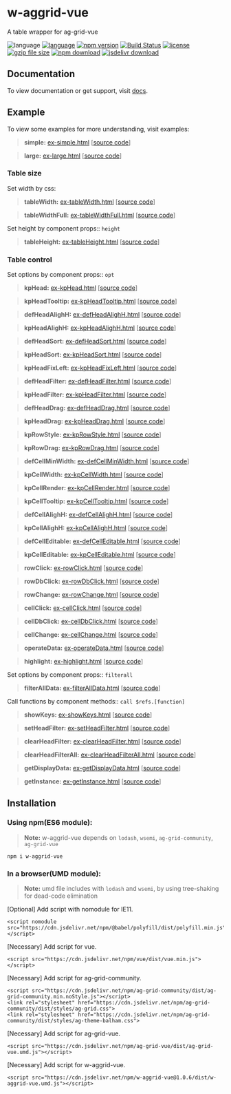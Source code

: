 # w-aggrid-vue
A table wrapper for ag-grid-vue

![language](https://img.shields.io/badge/language-JavaScript-orange.svg) 
[![language](https://img.shields.io/badge/vue-2.x-brightgreen.svg)](https://github.com/vuejs/vue) 
[![npm version](http://img.shields.io/npm/v/w-aggrid-vue.svg?style=flat)](https://npmjs.org/package/w-aggrid-vue) 
[![Build Status](https://travis-ci.org/yuda-lyu/w-aggrid-vue.svg?branch=master)](https://travis-ci.org/yuda-lyu/w-aggrid-vue) 
[![license](https://img.shields.io/npm/l/w-aggrid-vue.svg?style=flat)](https://npmjs.org/package/w-aggrid-vue) 
[![gzip file size](http://img.badgesize.io/yuda-lyu/w-aggrid-vue/master/dist/w-aggrid-vue.umd.js.svg?compression=gzip)](https://github.com/yuda-lyu/w-aggrid-vue)
[![npm download](https://img.shields.io/npm/dt/w-aggrid-vue.svg)](https://npmjs.org/package/w-aggrid-vue) 
[![jsdelivr download](https://data.jsdelivr.com/v1/package/npm/w-aggrid-vue/badge)](https://www.jsdelivr.com/package/npm/w-aggrid-vue)

## Documentation
To view documentation or get support, visit [docs](https://yuda-lyu.github.io/w-aggrid-vue/module-WAgGridVue.html).

## Example
To view some examples for more understanding, visit examples:

> **simple:** [ex-simple.html](https://yuda-lyu.github.io/w-aggrid-vue/examples/ex-simple.html) [[source code](https://github.com/yuda-lyu/w-aggrid-vue/blob/master/docs/examples/ex-simple.html)]

> **large:** [ex-large.html](https://yuda-lyu.github.io/w-aggrid-vue/examples/ex-large.html) [[source code](https://github.com/yuda-lyu/w-aggrid-vue/blob/master/docs/examples/ex-large.html)]

### Table size

Set width by css:

> **tableWidth:** [ex-tableWidth.html](https://yuda-lyu.github.io/w-aggrid-vue/examples/ex-tableWidth.html) [[source code](https://github.com/yuda-lyu/w-aggrid-vue/blob/master/docs/examples/ex-tableWidth.html)]

> **tableWidthFull:** [ex-tableWidthFull.html](https://yuda-lyu.github.io/w-aggrid-vue/examples/ex-tableWidthFull.html) [[source code](https://github.com/yuda-lyu/w-aggrid-vue/blob/master/docs/examples/ex-tableWidthFull.html)]

Set height by component props:: `height`

> **tableHeight:** [ex-tableHeight.html](https://yuda-lyu.github.io/w-aggrid-vue/examples/ex-tableHeight.html) [[source code](https://github.com/yuda-lyu/w-aggrid-vue/blob/master/docs/examples/ex-tableHeight.html)]

### Table control

Set options by component props:: `opt`

> **kpHead:** [ex-kpHead.html](https://yuda-lyu.github.io/w-aggrid-vue/examples/ex-kpHead.html) [[source code](https://github.com/yuda-lyu/w-aggrid-vue/blob/master/docs/examples/ex-kpHead.html)]

> **kpHeadTooltip:** [ex-kpHeadTooltip.html](https://yuda-lyu.github.io/w-aggrid-vue/examples/ex-kpHeadTooltip.html) [[source code](https://github.com/yuda-lyu/w-aggrid-vue/blob/master/docs/examples/ex-kpHeadTooltip.html)]

> **defHeadAlighH:** [ex-defHeadAlighH.html](https://yuda-lyu.github.io/w-aggrid-vue/examples/ex-defHeadAlighH.html) [[source code](https://github.com/yuda-lyu/w-aggrid-vue/blob/master/docs/examples/ex-defHeadAlighH.html)]

> **kpHeadAlighH:** [ex-kpHeadAlighH.html](https://yuda-lyu.github.io/w-aggrid-vue/examples/ex-kpHeadAlighH.html) [[source code](https://github.com/yuda-lyu/w-aggrid-vue/blob/master/docs/examples/ex-kpHeadAlighH.html)]

> **defHeadSort:** [ex-defHeadSort.html](https://yuda-lyu.github.io/w-aggrid-vue/examples/ex-defHeadSort.html) [[source code](https://github.com/yuda-lyu/w-aggrid-vue/blob/master/docs/examples/ex-defHeadSort.html)]

> **kpHeadSort:** [ex-kpHeadSort.html](https://yuda-lyu.github.io/w-aggrid-vue/examples/ex-kpHeadSort.html) [[source code](https://github.com/yuda-lyu/w-aggrid-vue/blob/master/docs/examples/ex-kpHeadSort.html)]

> **kpHeadFixLeft:** [ex-kpHeadFixLeft.html](https://yuda-lyu.github.io/w-aggrid-vue/examples/ex-kpHeadFixLeft.html) [[source code](https://github.com/yuda-lyu/w-aggrid-vue/blob/master/docs/examples/ex-kpHeadFixLeft.html)]

> **defHeadFilter:** [ex-defHeadFilter.html](https://yuda-lyu.github.io/w-aggrid-vue/examples/ex-defHeadFilter.html) [[source code](https://github.com/yuda-lyu/w-aggrid-vue/blob/master/docs/examples/ex-defHeadFilter.html)]

> **kpHeadFilter:** [ex-kpHeadFilter.html](https://yuda-lyu.github.io/w-aggrid-vue/examples/ex-kpHeadFilter.html) [[source code](https://github.com/yuda-lyu/w-aggrid-vue/blob/master/docs/examples/ex-kpHeadFilter.html)]

> **defHeadDrag:** [ex-defHeadDrag.html](https://yuda-lyu.github.io/w-aggrid-vue/examples/ex-defHeadDrag.html) [[source code](https://github.com/yuda-lyu/w-aggrid-vue/blob/master/docs/examples/ex-defHeadDrag.html)]

> **kpHeadDrag:** [ex-kpHeadDrag.html](https://yuda-lyu.github.io/w-aggrid-vue/examples/ex-kpHeadDrag.html) [[source code](https://github.com/yuda-lyu/w-aggrid-vue/blob/master/docs/examples/ex-kpHeadDrag.html)]

> **kpRowStyle:** [ex-kpRowStyle.html](https://yuda-lyu.github.io/w-aggrid-vue/examples/ex-kpRowStyle.html) [[source code](https://github.com/yuda-lyu/w-aggrid-vue/blob/master/docs/examples/ex-kpRowStyle.html)]

> **kpRowDrag:** [ex-kpRowDrag.html](https://yuda-lyu.github.io/w-aggrid-vue/examples/ex-kpRowDrag.html) [[source code](https://github.com/yuda-lyu/w-aggrid-vue/blob/master/docs/examples/ex-kpRowDrag.html)]

> **defCellMinWidth:** [ex-defCellMinWidth.html](https://yuda-lyu.github.io/w-aggrid-vue/examples/ex-defCellMinWidth.html) [[source code](https://github.com/yuda-lyu/w-aggrid-vue/blob/master/docs/examples/ex-defCellMinWidth.html)]

> **kpCellWidth:** [ex-kpCellWidth.html](https://yuda-lyu.github.io/w-aggrid-vue/examples/ex-kpCellWidth.html) [[source code](https://github.com/yuda-lyu/w-aggrid-vue/blob/master/docs/examples/ex-kpCellWidth.html)]

> **kpCellRender:** [ex-kpCellRender.html](https://yuda-lyu.github.io/w-aggrid-vue/examples/ex-kpCellRender.html) [[source code](https://github.com/yuda-lyu/w-aggrid-vue/blob/master/docs/examples/ex-kpCellRender.html)]

> **kpCellTooltip:** [ex-kpCellTooltip.html](https://yuda-lyu.github.io/w-aggrid-vue/examples/ex-kpCellTooltip.html) [[source code](https://github.com/yuda-lyu/w-aggrid-vue/blob/master/docs/examples/ex-kpCellTooltip.html)]

> **defCellAlighH:** [ex-defCellAlighH.html](https://yuda-lyu.github.io/w-aggrid-vue/examples/ex-defCellAlighH.html) [[source code](https://github.com/yuda-lyu/w-aggrid-vue/blob/master/docs/examples/ex-defCellAlighH.html)]

> **kpCellAlighH:** [ex-kpCellAlighH.html](https://yuda-lyu.github.io/w-aggrid-vue/examples/ex-kpCellAlighH.html) [[source code](https://github.com/yuda-lyu/w-aggrid-vue/blob/master/docs/examples/ex-kpCellAlighH.html)]

> **defCellEditable:** [ex-defCellEditable.html](https://yuda-lyu.github.io/w-aggrid-vue/examples/ex-defCellEditable.html) [[source code](https://github.com/yuda-lyu/w-aggrid-vue/blob/master/docs/examples/ex-defCellEditable.html)]

> **kpCellEditable:** [ex-kpCellEditable.html](https://yuda-lyu.github.io/w-aggrid-vue/examples/ex-kpCellEditable.html) [[source code](https://github.com/yuda-lyu/w-aggrid-vue/blob/master/docs/examples/ex-kpCellEditable.html)]

> **rowClick:** [ex-rowClick.html](https://yuda-lyu.github.io/w-aggrid-vue/examples/ex-rowClick.html) [[source code](https://github.com/yuda-lyu/w-aggrid-vue/blob/master/docs/examples/ex-rowClick.html)]

> **rowDbClick:** [ex-rowDbClick.html](https://yuda-lyu.github.io/w-aggrid-vue/examples/ex-rowDbClick.html) [[source code](https://github.com/yuda-lyu/w-aggrid-vue/blob/master/docs/examples/ex-rowDbClick.html)]

> **rowChange:** [ex-rowChange.html](https://yuda-lyu.github.io/w-aggrid-vue/examples/ex-rowChange.html) [[source code](https://github.com/yuda-lyu/w-aggrid-vue/blob/master/docs/examples/ex-rowChange.html)]

> **cellClick:** [ex-cellClick.html](https://yuda-lyu.github.io/w-aggrid-vue/examples/ex-cellClick.html) [[source code](https://github.com/yuda-lyu/w-aggrid-vue/blob/master/docs/examples/ex-cellClick.html)]

> **cellDbClick:** [ex-cellDbClick.html](https://yuda-lyu.github.io/w-aggrid-vue/examples/ex-cellDbClick.html) [[source code](https://github.com/yuda-lyu/w-aggrid-vue/blob/master/docs/examples/ex-cellDbClick.html)]

> **cellChange:** [ex-cellChange.html](https://yuda-lyu.github.io/w-aggrid-vue/examples/ex-cellChange.html) [[source code](https://github.com/yuda-lyu/w-aggrid-vue/blob/master/docs/examples/ex-cellChange.html)]

> **operateData:** [ex-operateData.html](https://yuda-lyu.github.io/w-aggrid-vue/examples/ex-operateData.html) [[source code](https://github.com/yuda-lyu/w-aggrid-vue/blob/master/docs/examples/ex-operateData.html)]

> **highlight:** [ex-highlight.html](https://yuda-lyu.github.io/w-aggrid-vue/examples/ex-highlight.html) [[source code](https://github.com/yuda-lyu/w-aggrid-vue/blob/master/docs/examples/ex-highlight.html)]

Set options by component props:: `filterall`

> **filterAllData:** [ex-filterAllData.html](https://yuda-lyu.github.io/w-aggrid-vue/examples/ex-filterAllData.html) [[source code](https://github.com/yuda-lyu/w-aggrid-vue/blob/master/docs/examples/ex-filterAllData.html)]

Call functions by component methods:: `call $refs.[function]`

> **showKeys:** [ex-showKeys.html](https://yuda-lyu.github.io/w-aggrid-vue/examples/ex-showKeys.html) [[source code](https://github.com/yuda-lyu/w-aggrid-vue/blob/master/docs/examples/ex-showKeys.html)]

> **setHeadFilter:** [ex-setHeadFilter.html](https://yuda-lyu.github.io/w-aggrid-vue/examples/ex-setHeadFilter.html) [[source code](https://github.com/yuda-lyu/w-aggrid-vue/blob/master/docs/examples/ex-setHeadFilter.html)]

> **clearHeadFilter:** [ex-clearHeadFilter.html](https://yuda-lyu.github.io/w-aggrid-vue/examples/ex-clearHeadFilter.html) [[source code](https://github.com/yuda-lyu/w-aggrid-vue/blob/master/docs/examples/ex-clearHeadFilter.html)]

> **clearHeadFilterAll:** [ex-clearHeadFilterAll.html](https://yuda-lyu.github.io/w-aggrid-vue/examples/ex-clearHeadFilterAll.html) [[source code](https://github.com/yuda-lyu/w-aggrid-vue/blob/master/docs/examples/ex-clearHeadFilterAll.html)]

> **getDisplayData:** [ex-getDisplayData.html](https://yuda-lyu.github.io/w-aggrid-vue/examples/ex-getDisplayData.html) [[source code](https://github.com/yuda-lyu/w-aggrid-vue/blob/master/docs/examples/ex-getDisplayData.html)]

> **getInstance:** [ex-getInstance.html](https://yuda-lyu.github.io/w-aggrid-vue/examples/ex-getInstance.html) [[source code](https://github.com/yuda-lyu/w-aggrid-vue/blob/master/docs/examples/ex-getInstance.html)]

## Installation
### Using npm(ES6 module):
> **Note:** w-aggrid-vue depends on `lodash`, `wsemi`, `ag-grid-community`, `ag-grid-vue`
```alias
npm i w-aggrid-vue
```

### In a browser(UMD module):
> **Note:** umd file includes with `lodash` and `wsemi`, by using tree-shaking for dead-code elimination

[Optional] Add script with nomodule for IE11.
```alias
<script nomodule src="https://cdn.jsdelivr.net/npm/@babel/polyfill/dist/polyfill.min.js"></script>
```
[Necessary] Add script for vue.
```alias
<script src="https://cdn.jsdelivr.net/npm/vue/dist/vue.min.js"></script>
```
[Necessary] Add script for ag-grid-community.
```alias
<script src="https://cdn.jsdelivr.net/npm/ag-grid-community/dist/ag-grid-community.min.noStyle.js"></script>
<link rel="stylesheet" href="https://cdn.jsdelivr.net/npm/ag-grid-community/dist/styles/ag-grid.css">
<link rel="stylesheet" href="https://cdn.jsdelivr.net/npm/ag-grid-community/dist/styles/ag-theme-balham.css">
```
[Necessary] Add script for ag-grid-vue.
```alias
<script src="https://cdn.jsdelivr.net/npm/ag-grid-vue/dist/ag-grid-vue.umd.js"></script>
```
[Necessary] Add script for w-aggrid-vue.
```alias
<script src="https://cdn.jsdelivr.net/npm/w-aggrid-vue@1.0.6/dist/w-aggrid-vue.umd.js"></script>
```
